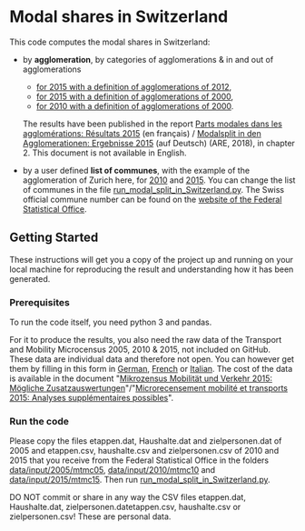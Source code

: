 # Modal shares in Switzerland
This code computes the modal shares in Switzerland:
- by <b>agglomeration</b>, by categories of agglomerations & in and out of agglomerations
     - <a href="https://github.com/antonindanalet/modal-split-in-Switzerland/tree/master/data/output/2015/agglo2012">for 2015 with a definition of agglomerations of 2012</a>,
     - <a href="https://github.com/antonindanalet/modal-split-in-Switzerland/tree/master/data/output/2015/agglo2000">for 2015 with a definition of agglomerations of 2000</a>,
     - <a href="https://github.com/antonindanalet/modal-split-in-Switzerland/tree/master/data/output/2010/agglo2000">for 2010 with a definition of agglomerations of 2000</a>.
     
     The results have been published in the report <a href="https://www.are.admin.ch/are/fr/home/media-et-publications/publications/villes-et-agglomerations/modalsplit-in-den-agglomerationen-ergebnisse-2015.html">Parts modales dans les agglomérations: Résultats 2015</a> (en français) / <a href="https://www.are.admin.ch/are/de/home/medien-und-publikationen/publikationen/staedte-und-agglomerationen/modalsplit-in-den-agglomerationen-ergebnisse-2015.html">Modalsplit in den Agglomerationen: Ergebnisse 2015</a> (auf Deutsch) (ARE, 2018), in chapter 2. This document is not available in English.
- by a user defined <b>list of communes</b>, with the example of the agglomeration of Zurich here, for <a href="https://github.com/antonindanalet/modal-split-in-Switzerland/tree/master/data/output/2010/bfs_numbers">2010</a> and <a href="https://github.com/antonindanalet/modal-split-in-Switzerland/tree/master/data/output/2015/bfs_numbers">2015</a>. You can change the list of communes in the file <a href="https://github.com/antonindanalet/modal-split-in-Switzerland/blob/master/src/run_modal_split_in_Switzerland.py">run_modal_split_in_Switzerland.py</a>. The Swiss official commune number can be found on the <a href="https://www.agvchapp.bfs.admin.ch/fr/communes/query?EntriesFrom=01.01.2010&EntriesTo=01.01.2015">website of the Federal Statistical Office</a>.

## Getting Started
These instructions will get you a copy of the project up and running on your local machine for reproducing the result and understanding how it has been generated.

### Prerequisites
To run the code itself, you need python 3 and pandas.

For it to produce the results, you also need the raw data of the Transport and Mobility Microcensus 2005, 2010 & 2015, not included on GitHub. These data are individual data and therefore not open. You can however get them by filling in this form in <a href="https://www.are.admin.ch/are/de/home/verkehr-und-infrastruktur/grundlagen-und-daten/mzmv/datenzugang.html">German</a>, <a href="https://www.are.admin.ch/are/fr/home/mobilite/bases-et-donnees/mrmt/accesauxdonnees.html">French</a> or <a href="https://www.are.admin.ch/are/it/home/mobilita/basi-e-dati/mcmt/accessoaidati.html">Italian</a>. The cost of the data is available in the document "<a href="https://www.are.admin.ch/are/de/home/medien-und-publikationen/publikationen/grundlagen/mikrozensus-mobilitat-und-verkehr-2015-mogliche-zusatzauswertung.html">Mikrozensus Mobilität und Verkehr 2015: Mögliche Zusatzauswertungen</a>"/"<a href="https://www.are.admin.ch/are/fr/home/media-et-publications/publications/bases/mikrozensus-mobilitat-und-verkehr-2015-mogliche-zusatzauswertung.html">Microrecensement mobilité et transports 2015: Analyses supplémentaires possibles</a>".

### Run the code
Please copy the files etappen.dat, Haushalte.dat and zielpersonen.dat of 2005 and etappen.csv, haushalte.csv and zielpersonen.csv of 2010 and 2015 that you receive from the Federal Statistical Office in the folders <a href="https://github.com/antonindanalet/modal-split-in-Switzerland/tree/master/data/input/2005/mtmc05">data/input/2005/mtmc05</a>, <a href="https://github.com/antonindanalet/modal-split-in-Switzerland/tree/master/data/input/2010/mtmc10">data/input/2010/mtmc10</a> and <a href="https://github.com/antonindanalet/modal-split-in-Switzerland/tree/master/data/input/2015/mtmc15">data/input/2015/mtmc15</a>. Then run <a href="https://github.com/antonindanalet/modal-split-in-Switzerland/blob/master/src/run_modal_split_in_Switzerland.py">run_modal_split_in_Switzerland.py</a>.

DO NOT commit or share in any way the CSV files etappen.dat, Haushalte.dat, zielpersonen.datetappen.csv, haushalte.csv or zielpersonen.csv! These are personal data.

